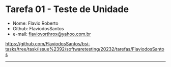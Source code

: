 # Tarefa 01 - Teste de Unidade

- Nome: Flavio Roberto
- Github: FlaviodosSantos
- e-mail: flaviovorthrox@yahoo.com.br

https://github.com/FlaviodosSantos/bsi-tasks/tree/task/issue%2392/softwaretesting/20232/tarefas/FlaviodosSantos

---

